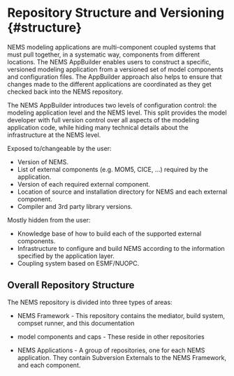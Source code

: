 Repository Structure and Versioning {#structure}
===================================

NEMS modeling applications are multi-component coupled systems that
must pull together, in a systematic way, components from different
locations. The NEMS AppBuilder enables users to construct a specific,
versioned modeling application from a versioned set of model
components and configuration files. The AppBuilder approach also helps
to ensure that changes made to the different applications are
coordinated as they get checked back into the NEMS repository.

The NEMS AppBuilder introduces two levels of configuration control:
the modeling application level and the NEMS level. This split provides
the model developer with full version control over all aspects of the
modeling application code, while hiding many technical details about
the infrastructure at the NEMS level.

Exposed to/changeable by the user:

* Version of NEMS.
* List of external components (e.g. MOM5, CICE, ...) required by the application.
* Version of each required external component.
* Location of source and installation directory for NEMS and each external component.
* Compiler and 3rd party library versions.

Mostly hidden from the user:
* Knowledge base of how to build each of the supported external components.
* Infrastructure to configure and build NEMS according to the
  information specified by the application layer.
* Coupling system based on ESMF/NUOPC.

Overall Repository Structure
----------------------------

The NEMS repository is divided into three types of areas:

 * NEMS Framework - This repository contains the mediator, build
   system, compset runner, and this documentation

 * model components and caps - These reside in other repositories

 * NEMS Applications - A group of repositories, one for each NEMS
   application.  They contain Subversion Externals to the NEMS
   Framework, and each component.

